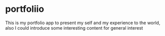 # portfoliio
This is my portfolio app to present my self and my experience to the world, also I could introduce some interesting content for general interest
